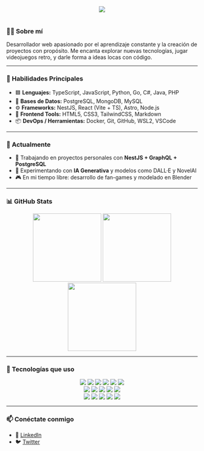 <div align="center">
  <img src="https://readme-typing-svg.demolab.com?font=Fira+Code&duration=2000&pause=800&center=true&vCenter=true&width=435&lines=Hola%2C+soy+MaxSNava;Fullstack+Developer;Fan+del+c%C3%B3digo+libre+y+la+IA;Bienvenido+a+mi+repositorio!" />
</div>

<br/>

### 👨‍💻 Sobre mí

Desarrollador web apasionado por el aprendizaje constante y la creación de proyectos con propósito. Me encanta explorar nuevas tecnologías, jugar videojuegos retro, y darle forma a ideas locas con código.

---

### 🧠 Habilidades Principales

- 🟦 **Lenguajes:** TypeScript, JavaScript, Python, Go, C#, Java, PHP
- 🧱 **Bases de Datos:** PostgreSQL, MongoDB, MySQL
- ⚙️ **Frameworks:** NestJS, React (Vite + TS), Astro, Node.js
- 🎨 **Frontend Tools:** HTML5, CSS3, TailwindCSS, Markdown
- 📦 **DevOps / Herramientas:** Docker, Git, GitHub, WSL2, VSCode

---

### 🚀 Actualmente

- 🔭 Trabajando en proyectos personales con **NestJS + GraphQL + PostgreSQL**
- 🧪 Experimentando con **IA Generativa** y modelos como DALL·E y NovelAI
- 🎮 En mi tiempo libre: desarrollo de fan-games y modelado en Blender

---

### 📊 GitHub Stats

<div align="center">
  <img src="https://github-readme-stats.vercel.app/api?username=MaxSNava&show_icons=true&theme=algolia&count_private=true" height="180em"/>
  <img src="https://streak-stats.demolab.com?user=MaxSNava&theme=algolia" height="180em"/>
  <br />
   <img src="https://github-readme-stats.vercel.app/api/top-langs/?username=MaxSNava&layout=compact&theme=algolia" height="180em"/>
</div>

---

### 🧰 Tecnologías que uso

<div align="center">

<!-- Lenguajes -->
<img src="https://img.shields.io/badge/TypeScript-007ACC?style=for-the-badge&logo=typescript&logoColor=white"/>
<img src="https://img.shields.io/badge/Python-3776AB?style=for-the-badge&logo=python&logoColor=white"/>
<img src="https://img.shields.io/badge/Go-00ADD8?style=for-the-badge&logo=go&logoColor=white"/>
<img src="https://img.shields.io/badge/CSharp-239120?style=for-the-badge&logo=csharp&logoColor=white"/>
<img src="https://img.shields.io/badge/Java-ED8B00?style=for-the-badge&logo=java&logoColor=white"/>
<img src="https://img.shields.io/badge/PHP-777BB4?style=for-the-badge&logo=php&logoColor=white"/>

<!-- Frameworks -->
<br/>
<img src="https://img.shields.io/badge/React-20232A?style=for-the-badge&logo=react&logoColor=61DAFB"/>
<img src="https://img.shields.io/badge/NestJS-E0234E?style=for-the-badge&logo=nestjs&logoColor=white"/>
<img src="https://img.shields.io/badge/Astro-000000?style=for-the-badge&logo=astro&logoColor=white"/>
<img src="https://img.shields.io/badge/Node.js-43853D?style=for-the-badge&logo=node.js&logoColor=white"/>
<img src="https://img.shields.io/badge/TailwindCSS-38B2AC?style=for-the-badge&logo=tailwind-css&logoColor=white"/>

<!-- Herramientas -->
<br/>
<img src="https://img.shields.io/badge/Docker-0db7ed?style=for-the-badge&logo=docker&logoColor=white"/>
<img src="https://img.shields.io/badge/Git-F05033?style=for-the-badge&logo=git&logoColor=white"/>
<img src="https://img.shields.io/badge/GitHub-121011?style=for-the-badge&logo=github&logoColor=white"/>
<img src="https://img.shields.io/badge/WSL2-0078D7?style=for-the-badge&logo=windows&logoColor=white"/>
<img src="https://img.shields.io/badge/VSCode-007ACC?style=for-the-badge&logo=visual-studio-code&logoColor=white"/>

</div>

---

### 📫 Conéctate conmigo

- 💼 [LinkedIn](https://linkedin.com/in/maxsnava)
- 🐦 [Twitter](https://twitter.com/Max_SNava)
